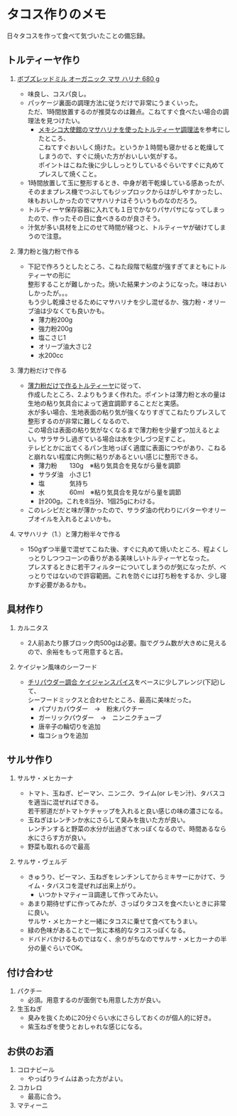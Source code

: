 # タコス作りのメモ
日々タコスを作って食べて気づいたことの備忘録。

## トルティーヤ作り

1. [ボブズレッドミル オーガニック マサ ハリナ 680 g](https://www.amazon.co.jp/gp/product/B071KS99V2/ref=ppx_yo_dt_b_asin_title_o01_s00?ie=UTF8&psc=1)  
    * 味良し、コスパ良し。
    * パッケージ裏面の調理方法に従うだけで非常にうまくいった。  
    ただ、1時間放置するのが推奨なのは難点。こねてすぐ食べたい場合の調理法を見つけたい。  
        * [メキシコ大使館のマサハリナを使ったトルティーヤ調理法](https://youtu.be/OTqIbjCBGe0?si=xP5W57dBQQ_FQd1X)を参考にしたところ、  
        こねてすぐおいしく焼けた。というか１時間も寝かせると乾燥してしまうので、すぐに焼いた方がおいしい気がする。  
        ポイントはこねた後に少ししっとりしているぐらいですぐに丸めてプレスして焼くこと。
    * 1時間放置して玉に整形するとき、中身が若干乾燥している感あったが、そのままプレス機でつぶしてもジップロックからはがしやすかったし、  
    味もおいしかったのでマサハリナはそういうものなのだろう。
    * トルティーヤ保存容器に入れても１日でかなりパサパサになってしまったので、作ったその日に食べきるのが良さそう。
    * 汁気が多い具材を上にのせて時間が経つと、トルティーヤが破けてしまうので注意。

2. 薄力粉と強力粉で作る
    * 下記で作ろうとしたところ、こねた段階で粘度が強すぎてまともにトルティーヤの形に  
    整形することが難しかった。焼いた結果ナンのようになった。味はおいしかったが。。。  
    もう少し乾燥させるためにマサハリナを少し混ぜるか、強力粉・オリーブ油は少なくても良いかも。
        * 薄力粉200g
        * 強力粉200g
        * 塩こさじ1
        * オリーブ油大さじ2
        * 水200cc

3. 薄力粉だけで作る
    * [薄力粉だけで作るトルティーヤ](https://www.youtube.com/watch?v=HyHFyePlbQA&ab_channel=Gen%E3%81%AE%E7%82%8A%E4%BA%8B%E5%A0%B4SUIJIBA)に従って、  
    作成したところ、2.よりもうまく作れた。ポイントは薄力粉と水の量は生地の粘り気具合によって適宜調節することだと実感。  
    水が多い場合、生地表面の粘り気が強くなりすぎてこねたりプレスして整形するのが非常に難しくなるので、  
    この場合は表面の粘り気がなくなるまで薄力粉を少量ずつ加えるとよい。サラサラし過ぎている場合は水を少しづつ足すこと。  
    テレビとかに出てくるパン生地っぽく適度に表面につやがあり、こねると崩れない程度に内側に粘りがあるといい感じに整形できる。  
        * 薄力粉　　130g　※粘り気具合を見ながら量を調節
        * サラダ油　小さじ1
        * 塩　　　　気持ち
        * 水　　　　60ml　※粘り気具合を見ながら量を調節
        * 計200g。これを8当分、1個25gにわける。
    * このレシピだと味が薄かったので、サラダ油の代わりにバターやオリーブオイルを入れるとよいかも。

4. マサハリナ（1.）と薄力粉半々で作る
    * 150gずつ半量で混ぜてこねた後、すぐに丸めて焼いたところ、程よくしっとりしつつコーンの香りがある美味しいトルティーヤとなった。  
    プレスするときに若干フィルターについてしまうのが気になったが、べっとりではないので許容範囲。これを防ぐには打ち粉をするか、少し寝かす必要があるかも。  



## 具材作り
1. カルニタス
    * 2人前あたり豚ブロック肉500gは必要。脂でグラム数が大きめに見えるので、余裕をもって用意すると吉。

2. ケイジャン風味のシーフード
    * [チリパウダー調合 ケイジャンスパイス](https://cookpad.com/recipe/2759992)をベースに少しアレンジ(下記)して、  
    シーフードミックスと合わせたところ、最高に美味だった。  
        * パプリカパウダー　→　粉末パクチー
        * ガーリックパウダー　→　ニンニクチューブ
        * 唐辛子の輪切りを追加
        * 塩コショウを追加


## サルサ作り
1. サルサ・メヒカーナ
    * トマト、玉ねぎ、ピーマン、ニンニク、ライム(or レモン汁)、タバスコを適当に混ぜればできる。  
    若干邪道だがトマトケチャップを入れると良い感じの味の濃さになる。  
    * 玉ねぎはレンチンか水にさらして臭みを抜いた方が良い。  
    レンチンすると野菜の水分が出過ぎて水っぽくなるので、時間あるなら水にさらす方が良い。
    * 野菜も取れるので最高

2. サルサ・ヴェルデ
    * きゅうり、ピーマン、玉ねぎをレンチンしてからミキサーにかけて、ライム・タバスコを混ぜれば出来上がり。
        * いつかトマティーヨ調達して作ってみたい。
    * あまり期待せずに作ってみたが、さっぱりタコスを食べたいときに非常に良い。  
    サルサ・メヒカーナと一緒にタコスに乗せて食べてもうまい。
    * 緑の色味があることで一気に本格的なタコスっぽくなる。
    * ドバドバかけるものではなく、余りがちなのでサルサ・メヒカーナの半分の量ぐらいでOK。


## 付け合わせ
1. パクチー
    * 必須。用意するのが面倒でも用意した方が良い。
2. 生玉ねぎ
    * 臭みを抜くために20分ぐらい水にさらしておくのが個人的に好き。
    * 紫玉ねぎを使うとおしゃれな感じになる。


## お供のお酒
1. コロナビール
    * やっぱりライムはあった方がよい。
2. コカレロ
    * 最高に合う。
3. マティーニ
